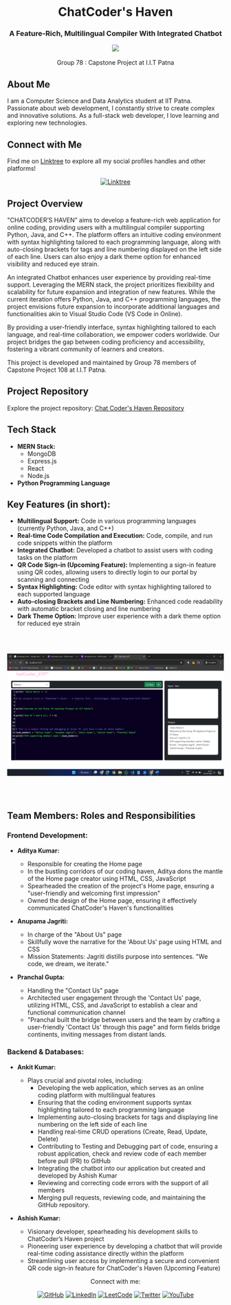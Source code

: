 

<h1 align="center">ChatCoder's Haven</h1>
<h3 align="center">A Feature-Rich, Multilingual Compiler With Integrated Chatbot</h3>

<p align="center">
  <img src="https://readme-typing-svg.herokuapp.com?font=Ubuntu&color=blue&size=24&center=true&vCenter=true&width=600&height=100&lines=Pursuing+Bachelor+in,;Computer+Science+and+Data+Analytics+(CSDA),;+From+IIT+Patna,;Passionate+Full+Stack+Web+Developer,;Creating+Complex+and+Innovative+Solutions,;Constant+Learner+and+Tech+Enthusiast!">
</p>

<p align="center">Group 78 : Capstone Project at I.I.T Patna</p>

## About Me
I am a Computer Science and Data Analytics student at IIT Patna. Passionate about web development, I constantly strive to create complex and innovative solutions. As a full-stack web developer, I love learning and exploring new technologies.


<!-- our LINK - TREE handles -->
## Connect with Me

Find me on [Linktree](https://linktr.ee/ankit127iitp) to explore all my social profiles handles and other platforms!

<p align="center">
  <a href="https://linktr.ee/ankit127iitp"><img src="https://img.shields.io/badge/Linktree-ankit127iitp-green" alt="Linktree"></a>
</p>



<!-- summary of proj -->
## Project Overview

"CHATCODER’S HAVEN” aims to develop a feature-rich web application for online coding, providing users with a multilingual compiler supporting Python, Java, and C++. The platform offers an intuitive coding environment with syntax highlighting tailored to each programming language, along with auto-closing brackets for tags and line numbering displayed on the left side of each line. Users can also enjoy a dark theme option for enhanced visibility and reduced eye strain.

An integrated Chatbot enhances user experience by providing real-time support. Leveraging the MERN stack, the project prioritizes flexibility and scalability for future expansion and integration of new features. While the current iteration offers Python, Java, and C++ programming languages, the project envisions future expansion to incorporate additional languages and functionalities akin to Visual Studio Code (VS Code in Online).

By providing a user-friendly interface, syntax highlighting tailored to each language, and real-time collaboration, we empower coders worldwide. Our project bridges the gap between coding proficiency and accessibility, fostering a vibrant community of learners and creators.

This project is developed and maintained by Group 78 members of Capstone Project 108 at I.I.T Patna.



<!-- GitHub  Repo src -->
## Project Repository
Explore the project repository: [Chat Coder's Haven Repository](https://github.com/ankit485803/ChatCoder-s-Haven_IITP )


<!-- Tech Stack -->
## Tech Stack
- **MERN Stack:**
  - MongoDB
  - Express.js
  - React
  - Node.js
- **Python Programming Language**



<!-- Key Features -->
## Key Features (in short):
- **Multilingual Support:** Code in various programming languages (currently Python, Java, and C++)
- **Real-time Code Compilation and Execution:** Code, compile, and run code snippets within the platform
- **Integrated Chatbot:** Developed a chatbot to assist users with coding tasks on the platform
- **QR Code Sign-in (Upcoming Feature):** Implementing a sign-in feature using QR codes, allowing users to directly login to our portal by scanning and connecting
- **Syntax Highlighting:** Code editor with syntax highlighting tailored to each supported language
- **Auto-closing Brackets and Line Numbering:** Enhanced code readability with automatic bracket closing and line numbering
- **Dark Theme Option:** Improve user experience with a dark theme option for reduced eye strain



<!-- screenshot of testing part -->
<br><br>

![ChatCoder's Hello World](README_Img_Testing_ChatCoder_HelloWorld.png)


<br><br>
<!-- Team member's work DIVISION -->
## Team Members: Roles and Responsibilities

### Frontend Development:

- **Aditya Kumar:**
  - Responsible for creating the Home page
  - In the bustling corridors of our coding haven, Aditya dons the mantle of the Home page creator using HTML, CSS, JavaScript
  - Spearheaded the creation of the project's Home page, ensuring a "user-friendly and welcoming first impression"
  - Owned the design of the Home page, ensuring it effectively communicated ChatCoder's Haven's functionalities

- **Anupama Jagriti:**
  - In charge of the "About Us" page
  - Skillfully wove the narrative for the 'About Us' page using HTML and CSS
  - Mission Statements: Jagriti distills purpose into sentences. "We code, we dream, we iterate."

- **Pranchal Gupta:**
  - Handling the "Contact Us" page
  - Architected user engagement through the 'Contact Us' page, utilizing HTML, CSS, and JavaScript to establish a clear and functional communication channel
  - "Pranchal built the bridge between users and the team by crafting a user-friendly 'Contact Us' through this page" and form fields bridge continents, inviting messages from distant lands.

### Backend & Databases:

- **Ankit Kumar:**
  - Plays crucial and pivotal roles, including:
    - Developing the web application, which serves as an online coding platform with multilingual features
    - Ensuring that the coding environment supports syntax highlighting tailored to each programming language
    - Implementing auto-closing brackets for tags and displaying line numbering on the left side of each line
    - Handling real-time CRUD operations (Create, Read, Update, Delete)
    - Contributing to Testing and Debugging part of code, ensuring a robust application, check and review code of each member before pull (PR) to GitHub
    - Integrating the chatbot into our application but created and developed by Ashish Kumar
    - Reviewing and correcting code errors with the support of all members
    - Merging pull requests, reviewing code, and maintaining the GitHub repository.

- **Ashish Kumar:**
  - Visionary developer, spearheading his development skills to ChatCoder’s Haven project
  - Pioneering user experience by developing a chatbot that will provide real-time coding assistance directly within the platform
  - Streamlining user access by implementing a secure and convenient QR code sign-in feature for ChatCoder's Haven (Upcoming Feature)



<p align="center">Connect with me:</p>
<p align="center">
  <a href="https://github.com/ankit485803/"><img src="https://img.shields.io/badge/GitHub-ankit485803-blue" alt="GitHub"></a>
  <a href="https://www.linkedin.com/in/ankit485803"><img src="https://img.shields.io/badge/LinkedIn-Ankit485803-blue" alt="LinkedIn"></a>
  <a href="https://leetcode.com/ankit485803/"><img src="https://img.shields.io/badge/LeetCode-ankit485803-green" alt="LeetCode"></a>
  <a href="https://twitter.com/Ankit485803"><img src="https://img.shields.io/twitter/follow/Ankit485803?style=social" alt="Twitter"></a>
  <a href="https://www.youtube.com/@ankit_iitp127"><img src="https://img.shields.io/badge/YouTube-Ankit_iitp127-red" alt="YouTube"></a>
  <!-- Add more social icons as needed -->
</p>

